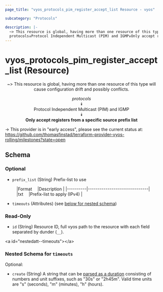 ```yaml
---
page_title: "vyos_protocols_pim_register_accept_list Resource - vyos"

subcategory: "Protocols"

description: |- 
  ~> This resource is global, having more than one resource of this type will cause configuration drift and possibly conflicts.
  protocols⯯Protocol Independent Multicast (PIM) and IGMP⯯Only accept registers from a specific source prefix list
---
```


# vyos_protocols_pim_register_accept_list (Resource)
<center>

~> This resource is global, having more than one resource of this type will cause configuration drift and possibly conflicts.

*protocols*  
⯯  
Protocol Independent Multicast (PIM) and IGMP  
⯯  
**Only accept registers from a specific source prefix list**


</center>

-> This provider is in "early access", please see the current status at: https://github.com/thomasfinstad/terraform-provider-vyos-rolling/milestones?state=open

## Schema

### Optional

- `prefix_list` (String) Prefix-list to use

    &emsp;|Format  &emsp;|Description                  |
    |----------|-------------------------------|
    &emsp;|txt     &emsp;|Prefix-list to apply (IPv4)  |
- `timeouts` (Attributes) (see [below for nested schema](#nestedatt--timeouts))

### Read-Only

- `id` (String) Resource ID, full vyos path to the resource with each field separated by dunder (`__`).

&lt;a id=&#34;nestedatt--timeouts&#34;&gt;&lt;/a&gt;
### Nested Schema for `timeouts`

Optional:

- `create` (String) A string that can be [parsed as a duration](https://pkg.go.dev/time#ParseDuration) consisting of numbers and unit suffixes, such as &#34;30s&#34; or &#34;2h45m&#34;. Valid time units are &#34;s&#34; (seconds), &#34;m&#34; (minutes), &#34;h&#34; (hours).  
